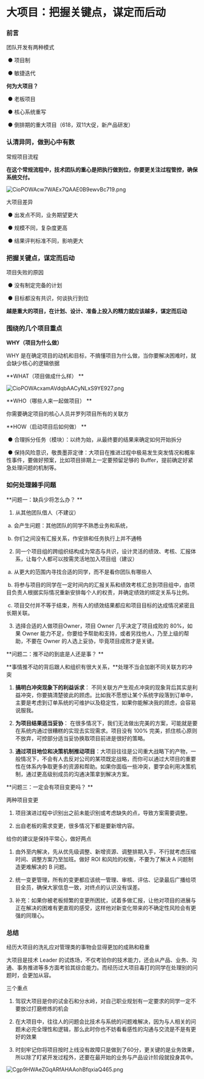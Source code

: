 # 大项目：把握关键点，谋定而后动

 ### 前言 

团队开发有两种模式

​	● 项目制

​	● 敏捷迭代

**何为大项目？**

​	● 老板项目

​	● 核心系统重写

​	● 倒排期的重大项目（618，双11大促，新产品研发）

 ### 认清异同，做到心中有数 

常规项目流程

**在这个常规流程中，技术团队的重心是把执行做到位，你要更关注过程管控，确保系统交付。**

![CioPOWAcw7WAEx7QAAE0B9ewvBc719.png](./images/大项目1.png)



大项目差异

​	●  出发点不同，业务期望更大

​	●  规模不同，复杂度更高

​	●  结果评判标准不同，影响更大

 ### 把握关键点，谋定而后动 

项目失败的原因

​	●  没有制定完备的计划

​	●  目标都没有共识，何谈执行到位

**越是重大的项目，在计划、设计、准备上投入的精力就应该越多，谋定而后动**



 ### 围绕的几个项目重点

 **WHY（项目为什么做）** 

WHY 是在确定项目的动机和目标，不搞懂项目为什么做，当你要解决困难时，就会缺少核心的逻辑依据

 **WHAT（项目做成什么样） **

![CioPOWAcxamAVdqbAACyNLxS9YE927.png](./images/大项目2.png)



 **WHO（哪些人来一起做项目） **

你需要确定项目的核心人员并罗列项目所有的关联方

 **HOW（启动项目后如何做） **

​		●  合理拆分任务（模块）：以终为始，从最终要的结果来确定如何开始拆分

​		●  保持风险意识，敬畏墨菲定律：大项目在推进过程中极易发生突发情况和概率性事件，要做好预案，比如项目排期上一定要预留足够的 Buffer，提前确定好紧急处理问题的机制等。

 ### 如何处理棘手问题 



 **问题一：缺兵少将怎么办？ **

1. 从其他团队借人（不建议）

​		a. 会产生问题：其他团队的同学不熟悉业务和系统，

​		b. 你们之间没有汇报关系，作安排和任务执行上并不通畅

2. 同一个项目组的跨组织结构成为常态与共识，设计灵活的绩效、考核、汇报体系，让每个人都可以按需灵活地加入项目组（建议）

​		a. 从更大的范围内寻找合适的同学，而不是看你团队有哪些人

​		b. 将参与项目的同学在一定时间内的汇报关系和绩效考核汇总到项目组中，由项目负责人根据实际情况重新安排每个人的权责，并确定绩效的绑定关系与比例。

​		c. 项目交付并不等于结束，所有人的绩效结果都应和项目目标的达成情况紧密且长期关联。

3. 选择合适的人做项目Owner，项目 Owner 几乎决定了项目成败的 80%，如果 Owner 能力不足，你要给予帮助和支持，或者另找他人，乃至上级的帮助，不要在 Owner 的人选上妥协，毕竟项目成败才是关键。

**问题二：推不动的到底是人还是事？ **

**事情推不动的背后跟人和组织有很大关系，**处理不当会加剧不同关联方的冲突

1. **搞明白冲突现象下的利益诉求**： 不同关联方产生观点冲突的现象背后其实是利益冲突，你要搞清楚彼此的顾虑。比如我不愿想让某个系统字段落到订单中，主要是考虑到订单系统的可维护以及稳定性，如果你能解决我的顾虑，会容易说服我。

2. **为项目结果适当妥协**： 在很多情况下，我们无法做出完美的方案，可能就是要在系统内通过很糟糕的实现去实现需求。项目没有 100% 完美，抓住核心原则不放弃，可控部分适当妥协换取项目前进是很好的策略。

3. **通过项目地位和决策机制推动项目**：大项目往往是公司重大战略下的产物，一般情况下，不会有人去反对公司的某项既定战略，而你可以通过大项目的重要性在体系内争取更多的资源和帮助。如果你面临一些冲突，要学会利用决策机制，通过更高级别成员的沟通决策拿到解决方案。

**问题三：一定会有项目变更吗？ **

两种项目变更

1. 项目演进过程中识别出之前未能识别或考虑缺失的点，导致方案需要调整。

2. 出自老板的需求变更，很多情况下都是要新增内容。

给你的建议是保持平常心，做好两点

1. 由外至内解决，先从优先级调整、新增资源、调整排期入手，不行就考虑压缩时间、调整方案乃至加班。做好 ROI 和风险的权衡，不要为了解决 A 问题制造更难解决的 B 问题。

2. 统一变更管理，所有的变更都应该统一管理、审核、评估、记录最后广播给项目全员，确保大家信息一致，对终点的认识没有误差。

3. 补充：如果你被老板频繁的变更所困扰，试着多做汇报，让他对项目的进展与正在解决的困难有更直观的感受，这样他对新变化带来的不确定性风险会有更强的同理心。

### 总结 

经历大项目的洗礼应对管理类的事物会显得更加的成熟和稳重

大项目是技术 Leader 的试炼场，不仅考验你的技术能力，还会从产品、业务、沟通、事务推进等多方面考验其综合能力。而经历过大项目毒打的同学在处理别的问题时，会更加从容。

三个重点

1. 驾驭大项目是你的试金石和分水岭，对自己职业规划有一定要求的同学一定不要放过打磨修炼的机会

2. 在大项目中，往往人的问题会比技术与系统的问题难解决，因为与人相关的问题未必完全理性和逻辑，那么此时你也不妨看看感性的沟通与交流是不是有更好的效果

3. 时刻牢记你将项目按时上线没有故障只是做到了60分，更关键的是业务效果，所以除了盯紧开发过程外，还要在最开始的业务与产品设计阶段就投身其中。

![Cgp9HWAeZGqARfAHAAohBfqxiaQ465.png](./images/大项目3.png)
